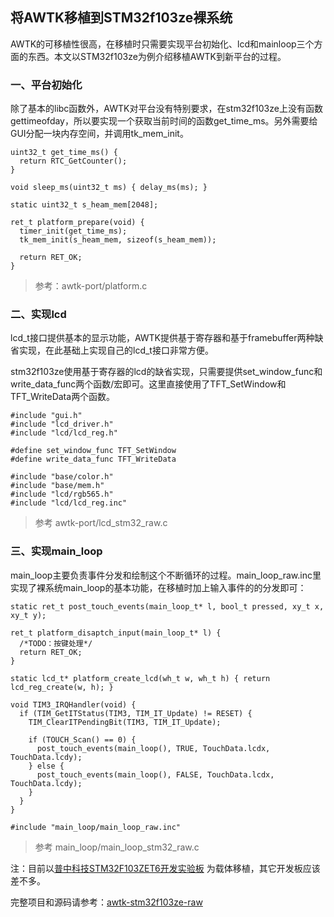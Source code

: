 ## 将AWTK移植到STM32f103ze裸系统

AWTK的可移植性很高，在移植时只需要实现平台初始化、lcd和mainloop三个方面的东西。本文以STM32f103ze为例介绍移植AWTK到新平台的过程。

### 一、平台初始化

除了基本的libc函数外，AWTK对平台没有特别要求，在stm32f103ze上没有函数gettimeofday，所以要实现一个获取当前时间的函数get\_time\_ms。另外需要给GUI分配一块内存空间，并调用tk\_mem\_init。

```
uint32_t get_time_ms() {
  return RTC_GetCounter();
}

void sleep_ms(uint32_t ms) { delay_ms(ms); }

static uint32_t s_heam_mem[2048];

ret_t platform_prepare(void) {
  timer_init(get_time_ms);
  tk_mem_init(s_heam_mem, sizeof(s_heam_mem));

  return RET_OK;
}
```

> 参考：awtk-port/platform.c

### 二、实现lcd

lcd\_t接口提供基本的显示功能，AWTK提供基于寄存器和基于framebuffer两种缺省实现，在此基础上实现自己的lcd\_t接口非常方便。

stm32f103ze使用基于寄存器的lcd的缺省实现，只需要提供set\_window\_func和write\_data\_func两个函数/宏即可。这里直接使用了TFT\_SetWindow和TFT\_WriteData两个函数。

```
#include "gui.h"
#include "lcd_driver.h"
#include "lcd/lcd_reg.h"

#define set_window_func TFT_SetWindow
#define write_data_func TFT_WriteData

#include "base/color.h"
#include "base/mem.h"
#include "lcd/rgb565.h"
#include "lcd/lcd_reg.inc"
```

> 参考 awtk-port/lcd\_stm32\_raw.c

### 三、实现main\_loop

main\_loop主要负责事件分发和绘制这个不断循环的过程。main\_loop\_raw.inc里实现了裸系统main\_loop的基本功能，在移植时加上输入事件的的分发即可：

```
static ret_t post_touch_events(main_loop_t* l, bool_t pressed, xy_t x, xy_t y); 

ret_t platform_disaptch_input(main_loop_t* l) { 
  /*TODO：按键处理*/
  return RET_OK; 
}

static lcd_t* platform_create_lcd(wh_t w, wh_t h) { return lcd_reg_create(w, h); }

void TIM3_IRQHandler(void) {
  if (TIM_GetITStatus(TIM3, TIM_IT_Update) != RESET) {
    TIM_ClearITPendingBit(TIM3, TIM_IT_Update);

    if (TOUCH_Scan() == 0) {
      post_touch_events(main_loop(), TRUE, TouchData.lcdx, TouchData.lcdy);
    } else {
      post_touch_events(main_loop(), FALSE, TouchData.lcdx, TouchData.lcdy);
    }   
  }
}

#include "main_loop/main_loop_raw.inc"
```

> 参考 main\_loop/main\_loop\_stm32\_raw.c


注：目前以[普中科技STM32F103ZET6开发实验板](https://item.taobao.com/item.htm?spm=a230r.1.14.1.50a130e8TMKYMC&id=558855281660&ns=1&abbucket=5#detail) 为载体移植，其它开发板应该差不多。

完整项目和源码请参考：[awtk-stm32f103ze-raw](https://github.com/zlgopen/awtk-stm32f103ze-raw)

